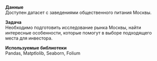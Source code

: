 **Данные**  
Доступен датасет с заведениями общественного питания Москвы.

**Задача**  
Необходимо подготовить исследование рынка Москвы, найти интересные особенности, которые помогут в выборе подходящего места для инвестора.

**Используемые библиотеки**  
Pandas, Matptlolib, Seaborn, Folium
